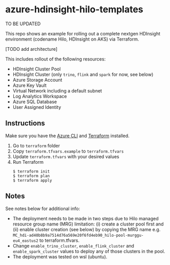 # azure-hdinsight-hilo-templates

TO BE UPDATED

This repo shows an example for rolling out a complete nextgen HDInsight environment (codename Hilo, HDInsight on AKS) via Terraform.

[TODO add architecture]

This includes rollout of the following resources:

- HDInsight Cluster Pool
- HDInsight Cluster (only `trino`,  `flink` and `spark` for now, see below)
- Azure Storage Account
- Azure Key Vault
- Virtual Network including a default subnet
- Log Analytics Workspace
- Azure SQL Database
- User Assigned Identity

## Instructions

Make sure you have the [Azure CLI](https://docs.microsoft.com/cli/azure/install-azure-cli) and [Terraform](https://www.terraform.io/downloads.html) installed. 

1. Go to `terraform` folder
2. Copy `terraform.tfvars.example` to `terraform.tfvars`
3. Update `terraform.tfvars` with your desired values
4. Run Terraform
    ```console
    $ terraform init
    $ terraform plan
    $ terraform apply
    ```
    
## Notes
See notes below for additional info:

- The deployment needs to be made in two steps due to Hilo managed resource group name (MRG) limitation: (i) create a cluster pool first and (ii) enable cluster creation (see below) by copying the MRG name e.g. `MC_hdi-ad40b8b9a7514d76a569e20f6fd4eb90_hilo-pool-murggu-eu4_eastus2` to terraform.tfvars.
- Change `enable_trino_cluster`, `enable_flink_cluster` and `enable_spark_cluster` values to deploy any of those clusters in the pool.
- The deployment was tested on wsl (ubuntu).
